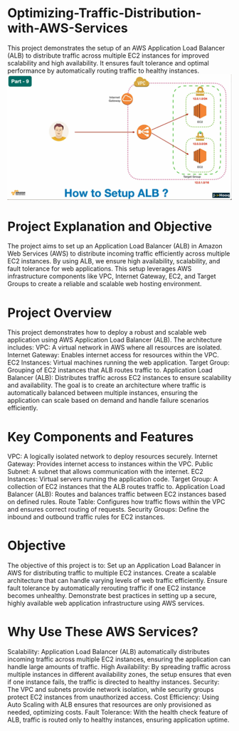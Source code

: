 # Optimizing-Traffic-Distribution-with-AWS-Services
This project demonstrates the setup of an AWS Application Load Balancer (ALB) to distribute traffic across multiple EC2 instances for improved scalability and high availability. It ensures fault tolerance and optimal performance by automatically routing traffic to healthy instances.
![Flowchartt](Flowchart.png)
# Project Explanation and Objective
The project aims to set up an Application Load Balancer (ALB) in Amazon Web Services (AWS) to distribute incoming traffic efficiently across multiple EC2 instances. By using ALB, we ensure high availability, scalability, and fault tolerance for web applications. This setup leverages AWS infrastructure components like VPC, Internet Gateway, EC2, and Target Groups to create a reliable and scalable web hosting environment.

# Project Overview
This project demonstrates how to deploy a robust and scalable web application using AWS Application Load Balancer (ALB). The architecture includes:
VPC: A virtual network in AWS where all resources are isolated.
Internet Gateway: Enables internet access for resources within the VPC.
EC2 Instances: Virtual machines running the web application.
Target Group: Grouping of EC2 instances that ALB routes traffic to.
Application Load Balancer (ALB): Distributes traffic across EC2 instances to ensure scalability and availability.
The goal is to create an architecture where traffic is automatically balanced between multiple instances, ensuring the application can scale based on demand and handle failure scenarios efficiently.

# Key Components and Features
VPC: A logically isolated network to deploy resources securely.
Internet Gateway: Provides internet access to instances within the VPC.
Public Subnet: A subnet that allows communication with the internet.
EC2 Instances: Virtual servers running the application code.
Target Group: A collection of EC2 instances that the ALB routes traffic to.
Application Load Balancer (ALB): Routes and balances traffic between EC2 instances based on defined rules.
Route Table: Configures how traffic flows within the VPC and ensures correct routing of requests.
Security Groups: Define the inbound and outbound traffic rules for EC2 instances.

# Objective
The objective of this project is to:
Set up an Application Load Balancer in AWS for distributing traffic to multiple EC2 instances.
Create a scalable architecture that can handle varying levels of web traffic efficiently.
Ensure fault tolerance by automatically rerouting traffic if one EC2 instance becomes unhealthy.
Demonstrate best practices in setting up a secure, highly available web application infrastructure using AWS services.

# Why Use These AWS Services?
Scalability: Application Load Balancer (ALB) automatically distributes incoming traffic across multiple EC2 instances, ensuring the application can handle large amounts of traffic.
High Availability: By spreading traffic across multiple instances in different availability zones, the setup ensures that even if one instance fails, the traffic is directed to healthy instances.
Security: The VPC and subnets provide network isolation, while security groups protect EC2 instances from unauthorized access.
Cost Efficiency: Using Auto Scaling with ALB ensures that resources are only provisioned as needed, optimizing costs.
Fault Tolerance: With the health check feature of ALB, traffic is routed only to healthy instances, ensuring application uptime.
